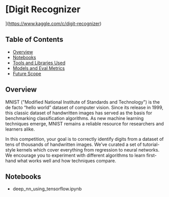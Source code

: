# [Digit Recognizer
](https://www.kaggle.com/c/digit-recognizer)

## Table of Contents
- [Overview](#overview)
- [Notebooks](#notebooks)
- [Tools and Libraries Used](#tools-and-libraries-used)
- [Models and Eval Metrics](#models-and-eval-metrics)
- [Future Scope](#future-scope)

## Overview
MNIST ("Modified National Institute of Standards and Technology") is the de facto “hello world” dataset of computer vision. Since its release in 1999, this classic dataset of handwritten images has served as the basis for benchmarking classification algorithms. As new machine learning techniques emerge, MNIST remains a reliable resource for researchers and learners alike.

In this competition, your goal is to correctly identify digits from a dataset of tens of thousands of handwritten images. We’ve curated a set of tutorial-style kernels which cover everything from regression to neural networks. We encourage you to experiment with different algorithms to learn first-hand what works well and how techniques compare.


## Notebooks
- deep_nn_using_tensorflow.ipynb
